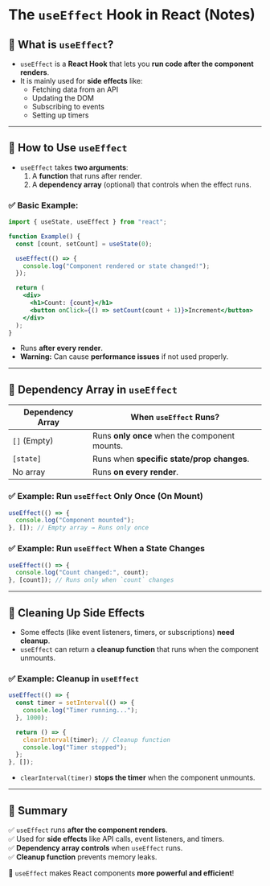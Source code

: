 # The `useEffect` Hook in React (Notes)

## 🔹 What is `useEffect`?

- `useEffect` is a **React Hook** that lets you **run code after the component renders**.
- It is mainly used for **side effects** like:
  - Fetching data from an API
  - Updating the DOM
  - Subscribing to events
  - Setting up timers

---

## 🔹 How to Use `useEffect`

- `useEffect` takes **two arguments**:
  1. A **function** that runs after render.
  2. A **dependency array** (optional) that controls when the effect runs.

### ✅ Basic Example:

```jsx
import { useState, useEffect } from "react";

function Example() {
  const [count, setCount] = useState(0);

  useEffect(() => {
    console.log("Component rendered or state changed!");
  });

  return (
    <div>
      <h1>Count: {count}</h1>
      <button onClick={() => setCount(count + 1)}>Increment</button>
    </div>
  );
}
```

- Runs **after every render**.
- **Warning:** Can cause **performance issues** if not used properly.

---

## 🔹 Dependency Array in `useEffect`

| Dependency Array | When `useEffect` Runs?                        |
| ---------------- | --------------------------------------------- |
| `[]` (Empty)     | Runs **only once** when the component mounts. |
| `[state]`        | Runs when **specific state/prop changes**.    |
| No array         | Runs **on every render**.                     |

### ✅ Example: Run `useEffect` Only Once (On Mount)

```jsx
useEffect(() => {
  console.log("Component mounted");
}, []); // Empty array → Runs only once
```

### ✅ Example: Run `useEffect` When a State Changes

```jsx
useEffect(() => {
  console.log("Count changed:", count);
}, [count]); // Runs only when `count` changes
```

---

## 🔹 Cleaning Up Side Effects

- Some effects (like event listeners, timers, or subscriptions) **need cleanup**.
- `useEffect` can return a **cleanup function** that runs when the component unmounts.

### ✅ Example: Cleanup in `useEffect`

```jsx
useEffect(() => {
  const timer = setInterval(() => {
    console.log("Timer running...");
  }, 1000);

  return () => {
    clearInterval(timer); // Cleanup function
    console.log("Timer stopped");
  };
}, []);
```

- `clearInterval(timer)` **stops the timer** when the component unmounts.

---

## 🔹 Summary

✅ `useEffect` runs **after the component renders**.\
✅ Used for **side effects** like API calls, event listeners, and timers.\
✅ **Dependency array controls** when `useEffect` runs.\
✅ **Cleanup function** prevents memory leaks.

🚀 `useEffect` makes React components **more powerful and efficient**!

